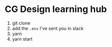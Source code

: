 # CG Design learning hub
1) git clone
2) add the `.env` I've sent you in slack
3) yarn
4) yarn start

